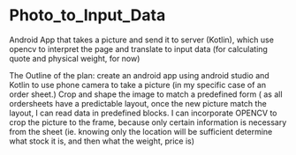 # Photo_to_Input_Data
Android App that takes a picture and send it to server (Kotlin), which use opencv to interpret the page and translate to input data (for calculating quote and physical weight, for now)

The Outline of the plan: create an android app using android studio and Kotlin to use phone camera to take a picture (in my specific case of an order sheet.)
Crop and shape the image to match a predefined form ( as all ordersheets have a predictable layout, once the new picture match the layout, I can read data in predefined blocks.
I can incorporate OPENCV to crop the picture to the frame, because only certain information is necessary from the sheet (ie. knowing only the location will be sufficient determine what stock it is, and then what the weight, price  is)



